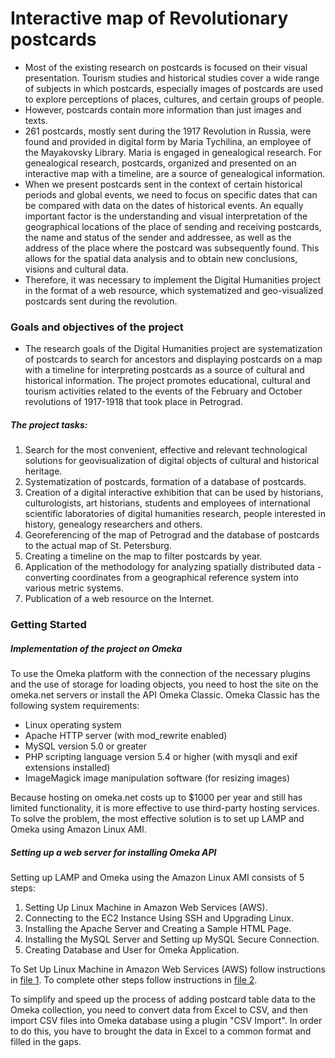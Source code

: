 # Interactive map of Revolutionary postcards
- Most of the existing research on postcards is focused on their visual presentation. Tourism studies and historical studies cover a wide range of subjects in which postcards, especially images of postcards are used to explore perceptions of places, cultures, and certain groups of people.
- However, postcards contain more information than just images and texts.
- 261 postcards, mostly sent during the 1917 Revolution in Russia, were found and provided in digital form by Maria Tychilina, an employee of the Mayakovsky Library. Maria is engaged in genealogical research. For genealogical research, postcards, organized and presented on an interactive map with a timeline, are a source of genealogical information.
- When we present postcards sent in the context of certain historical periods and global events, we need to focus on specific dates that can be compared with data on the dates of historical events. An equally important factor is the understanding and visual interpretation of the geographical locations of the place of sending and receiving postcards, the name and status of the sender and addressee, as well as the address of the place where the postcard was subsequently found. This allows for the spatial data analysis and to obtain new conclusions, visions and cultural data.
- Therefore, it was necessary to implement the Digital Humanities project in the format of a web resource, which systematized and geo-visualized postcards sent during the revolution.
### Goals and objectives of the project
- The research goals of the Digital Humanities project are systematization of postcards to search for ancestors and displaying postcards on a map with a timeline for interpreting postcards as a source of cultural and historical information. The project promotes educational, cultural and tourism activities related to the events of the February and October revolutions of 1917-1918 that took place in Petrograd.
##### The project tasks:
1. Search for the most convenient, effective and relevant technological solutions for geovisualization of digital objects of cultural and historical heritage. 
2. Systematization of postcards, formation of a database of postcards.
3. Creation of a digital interactive exhibition that can be used by historians, culturologists, art historians, students and employees of international scientific laboratories of digital humanities research, people interested in history, genealogy researchers and others.
4. Georeferencing of the map of Petrograd and the database of postcards to the actual map of St. Petersburg.
5. Creating a timeline on the map to filter postcards by year.
6. Application of the methodology for analyzing spatially distributed data - converting coordinates from a geographical reference system into various metric systems.
7. Publication of a web resource on the Internet.
### Getting Started
##### Implementation of the project on Omeka 
To use the Omeka platform with the connection of the necessary plugins and the use of storage for loading objects, you need to host the site on the omeka.net servers or install the API Omeka Classic.
Omeka Classic has the following system requirements:
- Linux operating system
- Apache HTTP server (with mod_rewrite enabled)
- MySQL version 5.0 or greater
- PHP scripting language version 5.4 or higher (with mysqli and exif extensions installed)
- ImageMagick image manipulation software (for resizing images)

Because hosting on omeka.net costs up to $1000 per year and still has limited functionality, it is more effective to use third-party hosting services. To solve the problem, the most effective solution is to set up LAMP and Omeka using Amazon Linux AMI.
##### Setting up a web server for installing Omeka API
Setting up LAMP and Omeka using the Amazon Linux AMI consists of 5 steps:
1.	Setting Up Linux Machine in Amazon Web Services (AWS). 
2.	Connecting to the EC2 Instance Using SSH and Upgrading Linux.
3.	Installing the Apache Server and Creating a Sample HTML Page.
4.	Installing the MySQL Server and Setting up MySQL Secure Connection.
5.	Creating Database and User for Omeka Application.

To Set Up Linux Machine in Amazon Web Services (AWS) follow instructions in [file 1](https://github.com/dh-center/Projects2022/blob/main/Interactive%20map%20of%20Revolutionary%20postcards/Setting%20up%20LAMP%20and%20Omeka%20using%20the%20Amazon%20Linux%20AMI.md).
To complete other steps follow instructions in [file 2](https://github.com/dh-center/Projects2022/blob/main/Interactive%20map%20of%20Revolutionary%20postcards/Terminal%20code%20for%20setting%20up%20a%20web%20server%20to%20install%20Omeka%20API.md). 

To simplify and speed up the process of adding postcard table data to the Omeka collection, you need to convert data from Excel to CSV, and then import CSV files into Omeka database using a plugin "CSV Import". In order to do this, you have to brought the data in Excel to a common format and filled in the gaps.
